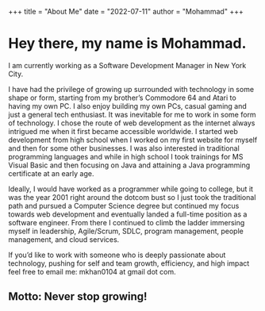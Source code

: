 +++
title = "About Me"
date = "2022-07-11"
author = "Mohammad"
+++

# Hey there, my name is Mohammad.

I am currently working as a Software Development Manager in New York City.

I have had the privilege of growing up surrounded with technology in some shape or form, starting from my brother’s Commodore 64 and Atari to having my own PC. I also enjoy building my own PCs, casual gaming and just a general tech enthusiast. It was inevitable for me to work in some form of technology. I chose the route of web development as the internet always intrigued me when it first became accessible worldwide. I started web development from high school when I worked on my first website for myself and then for some other businesses. I was also interested in traditional programming languages and while in high school I took trainings for MS Visual Basic and then focusing on Java and attaining a Java programming certificate at an early age.

Ideally, I would have worked as a programmer while going to college, but it was the year 2001 right around the dotcom bust so I just took the traditional path and pursued a Computer Science degree but continued my focus towards web development and eventually landed a full-time position as a software engineer. From there I continued to climb the ladder immersing myself in leadership, Agile/Scrum, SDLC, program management, people management, and cloud services.

If you’d like to work with someone who is deeply passionate about technology, pushing for self and team growth, efficiency, and high impact feel free to email me: mkhan0104 at gmail dot com.

## Motto: Never stop growing!
